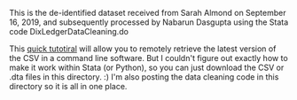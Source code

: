 This is the de-identified dataset received from Sarah Almond on September 16, 2019, and subsequently processed by Nabarun Dasgupta using the Stata code DixLedgerDataCleaning.do

This [quick tutotiral](https://help.github.com/en/github/authenticating-to-github/creating-a-personal-access-token-for-the-command-line) will allow you to remotely retrieve the latest version of the CSV in a command line software. But I couldn't figure out exactly how to make it work within Stata (or Python), so you can just download the CSV or .dta files in this directory. :)
I'm also posting the data cleaning code in this directory so it is all in one place.
